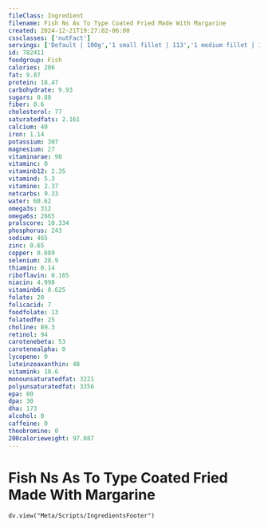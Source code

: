 ```yaml
---
fileClass: Ingredient
filename: Fish Ns As To Type Coated Fried Made With Margarine
created: 2024-12-21T19:27:02-06:00
cssclasses: ['nutFact']
servings: ['Default | 100g','1 small fillet | 113','1 medium fillet | 170','1 large fillet | 255','1 small whole fish | 226','1 medium whole fish | 340','1 large whole fish | 510','1 fish cake (2-1/2" dia x 7/8" thick) | 136','1 cup, cooked, flaked | 136','1 oz, boneless, raw (yield after cooking) | 27']
id: 782411
foodgroup: Fish
calories: 206
fat: 9.87
protein: 18.47
carbohydrate: 9.93
sugars: 0.88
fiber: 0.6
cholesterol: 77
saturatedfats: 2.161
calcium: 40
iron: 1.14
potassium: 307
magnesium: 27
vitaminarae: 98
vitaminc: 0
vitaminb12: 2.35
vitamind: 5.3
vitamine: 2.37
netcarbs: 9.33
water: 60.62
omega3s: 312
omega6s: 2665
pralscore: 10.334
phosphorus: 243
sodium: 465
zinc: 0.65
copper: 0.089
selenium: 28.9
thiamin: 0.14
riboflavin: 0.165
niacin: 4.998
vitaminb6: 0.625
folate: 20
folicacid: 7
foodfolate: 13
folatedfe: 25
choline: 89.3
retinol: 94
carotenebeta: 53
carotenealpha: 0
lycopene: 0
luteinzeaxanthin: 48
vitamink: 10.6
monounsaturatedfat: 3221
polyunsaturatedfat: 3356
epa: 80
dpa: 30
dha: 173
alcohol: 0
caffeine: 0
theobromine: 0
200calorieweight: 97.087
---
```


# Fish Ns As To Type Coated Fried Made With Margarine

```dataviewjs
dv.view("Meta/Scripts/IngredientsFooter")
```